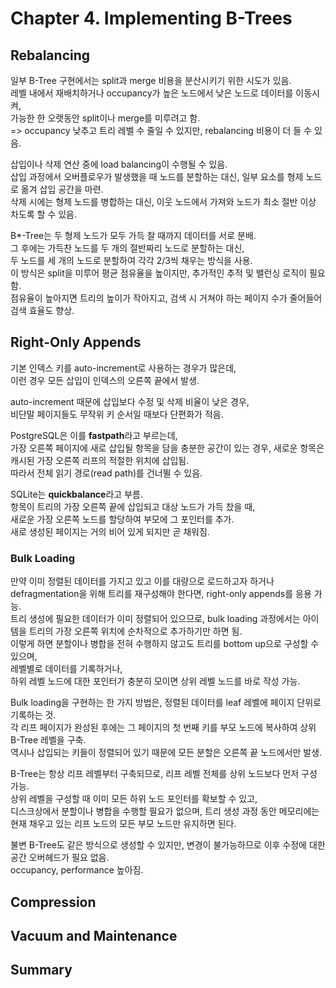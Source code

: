 # Chapter 4. Implementing B-Trees
## Rebalancing
일부 B-Tree 구현에서는 split과 merge 비용을 분산시키기 위한 시도가 있음.<br>
레벨 내에서 재배치하거나 occupancy가 높은 노드에서 낮은 노드로 데이터를 이동시켜,<br>
가능한 한 오랫동안 split이나 merge를 미루려고 함.<br>
=> occupancy 낮추고 트리 레벨 수 줄일 수 있지만, rebalancing 비용이 더 들 수 있음.<br>

삽입이나 삭제 연산 중에 load balancing이 수행될 수 있음.<br>
삽입 과정에서 오버플로우가 발생했을 때 노드를 분할하는 대신, 일부 요소를 형제 노드로 옮겨 삽입 공간을 마련.<br>
삭제 시에는 형제 노드를 병합하는 대신, 이웃 노드에서 가져와 노드가 최소 절반 이상 차도록 할 수 있음.<br>

B*-Tree는 두 형제 노드가 모두 가득 찰 때까지 데이터를 서로 분배.<br>
그 후에는 가득찬 노드를 두 개의 절반짜리 노드로 분할하는 대신,<br>
두 노드를 세 개의 노드로 분할하여 각각 2/3씩 채우는 방식을 사용.<br>
이 방식은 split을 미루어 평균 점유율을 높이지만, 추가적인 추적 및 밸런싱 로직이 필요함.<br>
점유율이 높아지면 트리의 높이가 작아지고, 검색 시 거쳐야 하는 페이지 수가 줄어들어 검색 효율도 향상.<br>

## Right-Only Appends
기본 인덱스 키를 auto-increment로 사용하는 경우가 많은데,<br> 
이런 경우 모든 삽입이 인덱스의 오른쪽 끝에서 발생.<br>

auto-increment 때문에 삽입보다 수정 및 삭제 비율이 낮은 경우,<br>
비단말 페이지들도 무작위 키 순서일 때보다 단편화가 적음.<br>

PostgreSQL은 이를 **fastpath**라고 부르는데,<br>
가장 오른쪽 페이지에 새로 삽입될 항목을 담을 충분한 공간이 있는 경우, 새로운 항목은 캐시된 가장 오른쪽 리프의 적절한 위치에 삽입됨.<br>
따라서 전체 읽기 경로(read path)를 건너뛸 수 있음.<br>

SQLite는 **quickbalance**라고 부름.<br>
항목이 트리의 가장 오른쪽 끝에 삽입되고 대상 노드가 가득 찼을 때,<br>
새로운 가장 오른쪽 노드를 할당하여 부모에 그 포인터를 추가.<br>
새로 생성된 페이지는 거의 비어 있게 되지만 곧 채워짐.<br>

### Bulk Loading
만약 이미 정렬된 데이터를 가지고 있고 이를 대량으로 로드하고자 하거나 defragmentation을 위해 트리를 재구성해야 한다면,
right-only appends를 응용 가능.<br>
트리 생성에 필요한 데이터가 이미 정렬되어 있으므로, bulk loading 과정에서는 아이템을 트리의 가장 오른쪽 위치에 순차적으로 추가하기만 하면 됨.<br>
이렇게 하면 분할이나 병합을 전혀 수행하지 않고도 트리를 bottom up으로 구성할 수 있으며,<br>
레벨별로 데이터를 기록하거나,<br>
하위 레벨 노드에 대한 포인터가 충분히 모이면 상위 레벨 노드를 바로 작성 가능.<br>

Bulk loading을 구현하는 한 가지 방법은, 정렬된 데이터를 leaf 레벨에 페이지 단위로 기록하는 것.<br>
각 리프 페이지가 완성된 후에는 그 페이지의 첫 번째 키를 부모 노드에 복사하여 상위 B-Tree 레벨을 구축.<br>
역시나 삽입되는 키들이 정렬되어 있기 때문에 모든 분할은 오른쪽 끝 노드에서만 발생.<br>

B-Tree는 항상 리프 레벨부터 구축되므로, 리프 레벨 전체를 상위 노드보다 먼저 구성 가능.<br>
상위 레벨을 구성할 때 이미 모든 하위 노드 포인터를 확보할 수 있고,<br>
디스크상에서 분할이나 병합을 수행할 필요가 없으며, 트리 생성 과정 동안 메모리에는 현재 채우고 있는 리프 노드의 모든 부모 노드만 유지하면 된다.<br>

불변 B-Tree도 같은 방식으로 생성할 수 있지만, 변경이 불가능하므로 이후 수정에 대한 공간 오버헤드가 필요 없음.<br>
occupancy, performance 높아짐.<br>

## Compression

## Vacuum and Maintenance

## Summary